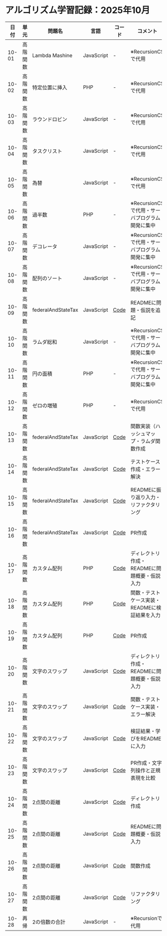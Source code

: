 # アルゴリズム学習記録：2025年10月

| 日付 | 単元 | 問題名 | 言語 | コード | コメント |
| - | - | - | - | - | - |
| 10-01 | 高階関数 | Lambda Mashine | JavaScript | - | ※RecursionCSで代用 |
| 10-02 | 高階関数 | 特定位置に挿入 | PHP | - | ※RecursionCSで代用 |
| 10-03 | 高階関数 | ラウンドロビン | JavaScript | - | ※RecursionCSで代用 |
| 10-04 | 高階関数 | タスクリスト | JavaScript | - | ※RecursionCSで代用 |
| 10-05 | 高階関数 | 為替 | JavaScript | - | ※RecursionCSで代用 |
| 10-06 | 高階関数 | 過半数 | PHP | - | ※RecursionCSで代用・サーバプログラム開発に集中 |
| 10-07 | 高階関数 | デコレータ | JavaScript | - | ※RecursionCSで代用・サーバプログラム開発に集中 |
| 10-08 | 高階関数 | 配列のソート | JavaScript | - | ※RecursionCSで代用・サーバプログラム開発に集中 |
| 10-09 | 高階関数 | federalAndStateTax | JavaScript | [Code](../HigherOrderFunc/problems/03_federalAndStateTax/README.md) | READMEに問題・仮説を追記 |
| 10-10 | 高階関数 | ラムダ総和 | JavaScript | - | ※RecursionCSで代用・サーバプログラム開発に集中 |
| 10-11 | 高階関数 | 円の面積 | PHP | - | ※RecursionCSで代用・サーバプログラム開発に集中 |
| 10-12 | 高階関数 | ゼロの増殖 | PHP | - | ※RecursionCSで代用 |
| 10-13 | 高階関数 | federalAndStateTax | JavaScript | [Code](../HigherOrderFunc/problems/03_federalAndStateTax/src/federalAndStateTax.js) | 関数実装（ハッシュマップ・ラムダ関数作成 |
| 10-14 | 高階関数 | federalAndStateTax | JavaScript | [Code](../HigherOrderFunc/problems/03_federalAndStateTax/src/federalAndStateTaxTest.js) | テストケース作成・エラー解決 |
| 10-15 | 高階関数 | federalAndStateTax | JavaScript | [Code](../HigherOrderFunc/problems/03_federalAndStateTax/src/federalAndStateTaxTest.js) | READMEに振り返り入力・リファクタリング |
| 10-16 | 高階関数 | federalAndStateTax | JavaScript | [Code](../HigherOrderFunc/problems/03_federalAndStateTax/src/federalAndStateTaxTest.js) | PR作成 |
| 10-17 | 高階関数 | カスタム配列 | PHP | [Code](../HigherOrderFunc/problems/04_customArray/README.md) | ディレクトリ作成・READMEに問題概要・仮説入力 |
| 10-18 | 高階関数 | カスタム配列 | PHP | [Code](../HigherOrderFunc/problems/04_customArray/src/customArray.php) | 関数・テストケース実装・READMEに検証結果を入力 |
| 10-19 | 高階関数 | カスタム配列 | PHP | [Code](../HigherOrderFunc/problems/04_customArray/src/customArray.php) | PR作成 |
| 10-20 | 高階関数 | 文字のスワップ | JavaScript | [Code](../HigherOrderFunc/problems/05_swapCase/README.md) | ディレクトリ作成・READMEに問題概要・仮説入力 |
| 10-21 | 高階関数 | 文字のスワップ | JavaScript | [Code](../HigherOrderFunc/problems/05_swapCase/src/swapCase.js) | 関数・テストケース実装・エラー解決 |
| 10-22 | 高階関数 | 文字のスワップ | JavaScript | [Code](../HigherOrderFunc/problems/05_swapCase/README.md) | 検証結果・学びをREADMEに入力 |
| 10-23 | 高階関数 | 文字のスワップ | JavaScript | [Code](../HigherOrderFunc/problems/05_swapCase/README.md) | PR作成・文字列操作と正規表現を比較 |
| 10-24 | 高階関数 | 2点間の距離 | JavaScript | [Code](../HigherOrderFunc/problems/06_calcDistanceList/README.md) | ディレクトリ作成 |
| 10-25 | 高階関数 | 2点間の距離 | JavaScript | [Code](../HigherOrderFunc/problems/06_calcDistanceList/README.md) | READMEに問題概要・仮説入力 |
| 10-26 | 高階関数 | 2点間の距離 | JavaScript | [Code](../HigherOrderFunc/problems/06_calcDistanceList/src/calcDistranceList.js) | 関数作成 |
| 10-27 | 高階関数 | 2点間の距離 | JavaScript | [Code](../HigherOrderFunc/problems/06_calcDistanceList/src/calcDistranceList.js) | リファクタリング |
| 10-28 | 再帰 | 2の倍数の合計 | JavaScript | - | ※Recursionで代用 |